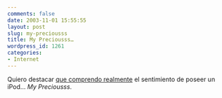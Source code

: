 ```yaml
---
comments: false
date: 2003-11-01 15:55:55
layout: post
slug: my-preciousss
title: My Preciousss…
wordpress_id: 1261
categories:
- Internet
---
```


Quiero destacar [que comprendo realmente](http://afrael.loquesea.org/archives/000716.php#000716) el sentimiento de poseer un iPod… _My Preciousss_.




 
